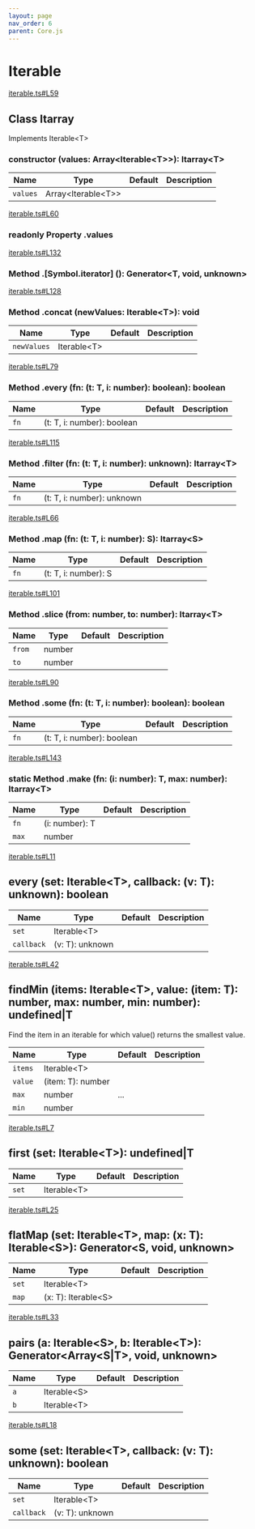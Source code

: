 ```yaml
---
layout: page
nav_order: 6
parent: Core.js
---
```


# Iterable

<div class="docs-item" markdown="1">

<div><a class="source" target="_blank" href="https://github.com/mathigon/core.js/tree/master/src/iterable.ts#L59">iterable.ts#L59</a></div>

## <span class="pill">Class</span> Itarray

Implements Iterable&lt;T&gt;

<div class="docs-item" markdown="1">

### constructor <span class="signature">(values: Array&lt;Iterable&lt;T&gt;&gt;): Itarray&lt;T&gt;</span>

| Name | Type | Default | Description |
| --- | --- | --- | --- |
| `values` | Array&lt;Iterable&lt;T&gt;&gt; |  |  |


</div>

<div class="docs-item" markdown="1">

<div><a class="source" target="_blank" href="https://github.com/mathigon/core.js/tree/master/src/iterable.ts#L60">iterable.ts#L60</a></div>

### <span class="pill">readonly</span> <span class="pill">Property</span> .values

</div>

<div class="docs-item" markdown="1">

<div><a class="source" target="_blank" href="https://github.com/mathigon/core.js/tree/master/src/iterable.ts#L132">iterable.ts#L132</a></div>

### <span class="pill">Method</span> .[Symbol.iterator] <span class="signature">(): Generator&lt;T, void, unknown&gt;</span>

</div>

<div class="docs-item" markdown="1">

<div><a class="source" target="_blank" href="https://github.com/mathigon/core.js/tree/master/src/iterable.ts#L128">iterable.ts#L128</a></div>

### <span class="pill">Method</span> .concat <span class="signature">(newValues: Iterable&lt;T&gt;): void</span>

| Name | Type | Default | Description |
| --- | --- | --- | --- |
| `newValues` | Iterable&lt;T&gt; |  |  |


</div>

<div class="docs-item" markdown="1">

<div><a class="source" target="_blank" href="https://github.com/mathigon/core.js/tree/master/src/iterable.ts#L79">iterable.ts#L79</a></div>

### <span class="pill">Method</span> .every <span class="signature">(fn: (t: T, i: number): boolean): boolean</span>

| Name | Type | Default | Description |
| --- | --- | --- | --- |
| `fn` | (t: T, i: number): boolean |  |  |


</div>

<div class="docs-item" markdown="1">

<div><a class="source" target="_blank" href="https://github.com/mathigon/core.js/tree/master/src/iterable.ts#L115">iterable.ts#L115</a></div>

### <span class="pill">Method</span> .filter <span class="signature">(fn: (t: T, i: number): unknown): Itarray&lt;T&gt;</span>

| Name | Type | Default | Description |
| --- | --- | --- | --- |
| `fn` | (t: T, i: number): unknown |  |  |


</div>

<div class="docs-item" markdown="1">

<div><a class="source" target="_blank" href="https://github.com/mathigon/core.js/tree/master/src/iterable.ts#L66">iterable.ts#L66</a></div>

### <span class="pill">Method</span> .map <span class="signature">(fn: (t: T, i: number): S): Itarray&lt;S&gt;</span>

| Name | Type | Default | Description |
| --- | --- | --- | --- |
| `fn` | (t: T, i: number): S |  |  |


</div>

<div class="docs-item" markdown="1">

<div><a class="source" target="_blank" href="https://github.com/mathigon/core.js/tree/master/src/iterable.ts#L101">iterable.ts#L101</a></div>

### <span class="pill">Method</span> .slice <span class="signature">(from: number, to: number): Itarray&lt;T&gt;</span>

| Name | Type | Default | Description |
| --- | --- | --- | --- |
| `from` | number |  |  |
| `to` | number |  |  |


</div>

<div class="docs-item" markdown="1">

<div><a class="source" target="_blank" href="https://github.com/mathigon/core.js/tree/master/src/iterable.ts#L90">iterable.ts#L90</a></div>

### <span class="pill">Method</span> .some <span class="signature">(fn: (t: T, i: number): boolean): boolean</span>

| Name | Type | Default | Description |
| --- | --- | --- | --- |
| `fn` | (t: T, i: number): boolean |  |  |


</div>

<div class="docs-item" markdown="1">

<div><a class="source" target="_blank" href="https://github.com/mathigon/core.js/tree/master/src/iterable.ts#L143">iterable.ts#L143</a></div>

### <span class="pill">static</span> <span class="pill">Method</span> .make <span class="signature">(fn: (i: number): T, max: number): Itarray&lt;T&gt;</span>

| Name | Type | Default | Description |
| --- | --- | --- | --- |
| `fn` | (i: number): T |  |  |
| `max` | number |  |  |


</div>

</div>

<div class="docs-item" markdown="1">

<div><a class="source" target="_blank" href="https://github.com/mathigon/core.js/tree/master/src/iterable.ts#L11">iterable.ts#L11</a></div>

## every <span class="signature">(set: Iterable&lt;T&gt;, callback: (v: T): unknown): boolean</span>

| Name | Type | Default | Description |
| --- | --- | --- | --- |
| `set` | Iterable&lt;T&gt; |  |  |
| `callback` | (v: T): unknown |  |  |


</div>

<div class="docs-item" markdown="1">

<div><a class="source" target="_blank" href="https://github.com/mathigon/core.js/tree/master/src/iterable.ts#L42">iterable.ts#L42</a></div>

## findMin <span class="signature">(items: Iterable&lt;T&gt;, value: (item: T): number, max: number, min: number): undefined|T</span>

Find the item in an iterable for which value() returns the smallest value.

| Name | Type | Default | Description |
| --- | --- | --- | --- |
| `items` | Iterable&lt;T&gt; |  |  |
| `value` | (item: T): number |  |  |
| `max` | number | ... |  |
| `min` | number |  |  |


</div>

<div class="docs-item" markdown="1">

<div><a class="source" target="_blank" href="https://github.com/mathigon/core.js/tree/master/src/iterable.ts#L7">iterable.ts#L7</a></div>

## first <span class="signature">(set: Iterable&lt;T&gt;): undefined|T</span>

| Name | Type | Default | Description |
| --- | --- | --- | --- |
| `set` | Iterable&lt;T&gt; |  |  |


</div>

<div class="docs-item" markdown="1">

<div><a class="source" target="_blank" href="https://github.com/mathigon/core.js/tree/master/src/iterable.ts#L25">iterable.ts#L25</a></div>

## flatMap <span class="signature">(set: Iterable&lt;T&gt;, map: (x: T): Iterable&lt;S&gt;): Generator&lt;S, void, unknown&gt;</span>

| Name | Type | Default | Description |
| --- | --- | --- | --- |
| `set` | Iterable&lt;T&gt; |  |  |
| `map` | (x: T): Iterable&lt;S&gt; |  |  |


</div>

<div class="docs-item" markdown="1">

<div><a class="source" target="_blank" href="https://github.com/mathigon/core.js/tree/master/src/iterable.ts#L33">iterable.ts#L33</a></div>

## pairs <span class="signature">(a: Iterable&lt;S&gt;, b: Iterable&lt;T&gt;): Generator&lt;Array&lt;S|T&gt;, void, unknown&gt;</span>

| Name | Type | Default | Description |
| --- | --- | --- | --- |
| `a` | Iterable&lt;S&gt; |  |  |
| `b` | Iterable&lt;T&gt; |  |  |


</div>

<div class="docs-item" markdown="1">

<div><a class="source" target="_blank" href="https://github.com/mathigon/core.js/tree/master/src/iterable.ts#L18">iterable.ts#L18</a></div>

## some <span class="signature">(set: Iterable&lt;T&gt;, callback: (v: T): unknown): boolean</span>

| Name | Type | Default | Description |
| --- | --- | --- | --- |
| `set` | Iterable&lt;T&gt; |  |  |
| `callback` | (v: T): unknown |  |  |


</div>